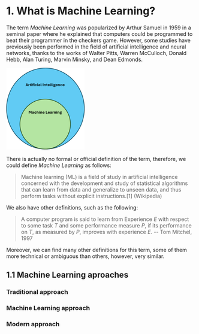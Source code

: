 # 1. What is Machine Learning?

The term *Machine Learning* was popularized by Arthur Samuel in 1959 in a seminal paper where he explained that computers could be programmed to beat their programmer in the checkers game. However, some studies have previously been performed in the field of artificial intelligence and neural networks, thanks to the works of Walter Pitts, Warren McCulloch, Donald Hebb, Alan Turing, Marvin Minsky, and Dean Edmonds.

![Context of Machine Learning](assets/images/1-what_is_machine_learning-context_in_artificial_intelligence.png)

There is actually no formal or official definition of the term, therefore, we could define *Machine Learning* as follows:

> Machine learning (ML) is a field of study in artificial intelligence concerned with the development and study of statistical algorithms that can learn from data and generalize to unseen data, and thus perform tasks without explicit instructions.[1]
> (Wikipedia)

We also have other definitions, such as the following:
> A computer program is said to learn from Experience *E* with respect to some task *T* and some performance measure *P*, if its performance on *T*, as measured by *P*, improves with experience *E*.
> -- Tom Mitchel, 1997

Moreover, we can find many other definitions for this term, some of them more technical or ambiguous than others, however, very similar.


## 1.1 Machine Learning aproaches

### Traditional approach


### Machine Learning approach

### Modern approach

[^1]: The definition "without being explicitly programmed" is often attributed to Arthur Samuel, who coined the term "machine learning" in 1959, but the phrase is not found verbatim in this publication, and may be a paraphrase that appeared later. Confer "Paraphrasing Arthur Samuel (1959), the question is: How can computers learn to solve problems without being explicitly programmed?" in Koza, John R.; Bennett, Forrest H.; Andre, David; Keane, Martin A. (1996). "Automated Design of Both the Topology and Sizing of Analog Electrical Circuits Using Genetic Programming". Artificial Intelligence in Design '96. Artificial Intelligence in Design '96. Dordrecht, Netherlands: Springer Netherlands. pp. 151–170. doi:10.1007/978-94-009-0279-4_9. ISBN 978-94-010-6610-5.